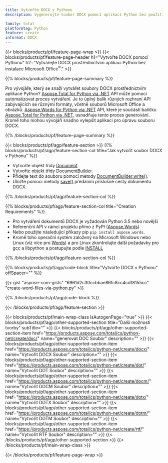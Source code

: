 ```yaml
---
title: Vytvořte DOCX v Pythonu
description: Vygenerujte soubor DOCX pomocí aplikací Python bez použití aplikace Microsoft Word. 

family: total
platformtag: Python
feature: create
informat: DOCX
---
```

{{< blocks/products/pf/feature-page-wrap >}}
{{< blocks/products/pf/feature-page-header h1="Vytvořte DOCX pomocí Pythonu" h2="Vytvářejte DOCX prostřednictvím aplikací Python bez instalace Microsoft Office<sup>&reg;</sup>." >}}

{{% blocks/products/pf/feature-page-summary %}}

Pro vývojáře, který se snaží vytvářet soubory DOCX prostřednictvím aplikace Python? [Aspose.Total for Python via .NET](https://products.aspose.com/total/python-net/) API může pomoci automatizovat proces vytváření. Je to úplný balík různých rozhraní API zabývajících se různými formáty, včetně souborů Microsoft Office a obrázků. [Aspose.Words for Python via .NET](https://products.aspose.com/words/python-net/) API, které je součástí balíčku [Aspose.Total for Python via .NET](https://products.aspose.com/total/python-net/), usnadňuje tento proces generování. Kromě toho mohou vývojáři snadno vylepšit aplikaci pro úpravu souboru DOCX. 

{{% /blocks/products/pf/feature-page-summary %}}

{{< blocks/products/pf/agp/feature-section >}}
{{% blocks/products/pf/agp/feature-section-col title="Jak vytvořit soubor DOCX v Pythonu" %}}

- Vytvořte objekt třídy [Document](https://reference.aspose.com/words/python-net/aspose.words/document/).
- Vytvořte objekt třídy [DocumentBuilder](https://reference.aspose.com/words/python-net/aspose.words/documentbuilder/).
- Přidejte text do souboru pomocí metody [DocumentBuilder.write()](https://reference.aspose.com/words/python-net/aspose.words/documentbuilder/write/).
- Uložte pomocí metody [save()](https://reference.aspose.com/words/python-net/aspose.words/document/save/) předáním příslušné cesty dokumentu DOCX.

{{% /blocks/products/pf/agp/feature-section-col %}}

{{% blocks/products/pf/agp/feature-section-col title="Creation Requirements" %}}

- Pro vytváření dokumentů DOCX je vyžadován Python 3.5 nebo novější
- Referenční API v rámci projektu přímo z PyPI ([Aspose.Words](https://pypi.org/project/aspose-words/)) 
- Nebo použijte následující příkazy pip ```pip install aspose.words```. 
- Kromě toho operační systém založený na Microsoft Windows nebo Linux (viz více pro [Words](https://docs.aspose.com/words/python-net/system-requirements/)) a pro Linux zkontrolujte další požadavky pro gcc a libpython a postupujte podle [INSTALL](https://docs.aspose.com/words/python-net/installation/) 

{{% /blocks/products/pf/agp/feature-section-col %}}

{{% blocks/products/pf/agp/code-block title="Vytvořte DOCX v Pythonu" offSpacer="" %}}

{{< gist "aspose-com-gists" "6961d2c30ccbbae86fc8cc4cdf8155cc" "create-word-files-via-python.py" >}}

{{% /blocks/products/pf/agp/code-block %}}

{{< /blocks/products/pf/agp/feature-section >}}

{{< blocks/products/pf/main-wrap-class isAutogenPage="true" >}}
{{< blocks/products/pf/agp/other-supported-section title="Další možnosti tvorby" subTitle="" >}}
{{< blocks/products/pf/agp/other-supported-section-item href="https://products.aspose.com/total/cs/python-net/create/doc/" name="generovat DOC Soubor" description="" >}}
{{< blocks/products/pf/agp/other-supported-section-item href="https://products.aspose.com/total/cs/python-net/create/docx/" name="Vytvořit DOCX Soubor" description="" >}}
{{< blocks/products/pf/agp/other-supported-section-item href="https://products.aspose.com/total/cs/python-net/create/dot/" name="Vytvořit DOT Soubor" description="" >}}
{{< blocks/products/pf/agp/other-supported-section-item href="https://products.aspose.com/total/cs/python-net/create/docm/" name="Vytvořit DOCM Soubor" description="" >}}
{{< blocks/products/pf/agp/other-supported-section-item href="https://products.aspose.com/total/cs/python-net/create/dotx/" name="Vytvořit DOTX Soubor" description="" >}}
{{< blocks/products/pf/agp/other-supported-section-item href="https://products.aspose.com/total/cs/python-net/create/dotm/" name="Vytvořit DOTM Soubor" description="" >}}
{{< blocks/products/pf/agp/other-supported-section-item href="https://products.aspose.com/total/cs/python-net/create/rtf/" name="Vytvořit RTF Soubor" description="" >}}
{{< /blocks/products/pf/agp/other-supported-section >}}
{{< /blocks/products/pf/main-wrap-class >}}

{{< /blocks/products/pf/feature-page-wrap >}}